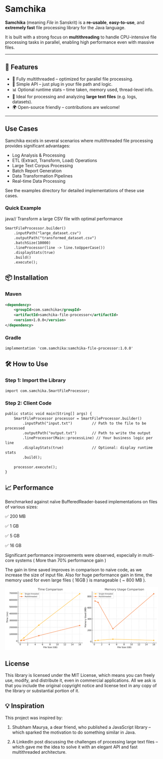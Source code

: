 # Samchika

**Samchika** (meaning _File_ in Sanskrit) is a **re-usable**, **easy-to-use**, and **extremely fast** file processing library for the Java language.

It is built with a strong focus on **multithreading** to handle CPU-intensive file processing tasks in parallel, enabling high performance even with massive files.

---

## 🚀 Features

- 🔁 Fully multithreaded – optimized for parallel file processing.
- 🧩 Simple API – just plug in your file path and logic.
- 📊 Optional runtime stats – time taken, memory used, thread-level info.
- 🧪 Ideal for processing and analyzing **large text files** (e.g. logs, datasets).
- 🌍 Open-source friendly – contributions are welcome!

---

## Use Cases
Samchika excels in several scenarios where multithreaded file processing provides significant advantages:

- Log Analysis & Processing
- ETL (Extract, Transform, Load) Operations
- Large Text Corpus Processing
- Batch Report Generation
- Data Transformation Pipelines
- Real-time Data Processing

See the examples directory for detailed implementations of these use cases.

### Quick Example
java// Transform a large CSV file with optimal performance

```
SmartFileProcessor.builder()
    .inputPath("large_dataset.csv")
    .outputPath("transformed_dataset.csv")
    .batchSize(10000)
    .lineProcessor(line -> line.toUpperCase())
    .displayStats(true)
    .build()
    .execute();
```

## 📦 Installation

### Maven

```xml
<dependency>
    <groupId>com.samchika</groupId>
    <artifactId>samchika-file-processor</artifactId>
    <version>1.0.0</version>
</dependency>
```

### Gradle
```
implementation 'com.samchika:samchika-file-processor:1.0.0'
```

## 🛠️ How to Use

### Step 1: Import the Library 

```
import com.samchika.SmartFileProcessor;
```

### Step 2: Client Code 

```
public static void main(String[] args) {
    SmartFileProcessor processor = SmartFileProcessor.builder()
        .inputPath("input.txt")         // Path to the file to be processed
        .outputPath("output.txt")       // Path to write the output
        .lineProcessor(Main::processLine) // Your business logic per line
        .displayStats(true)             // Optional: display runtime stats
        .build();

    processor.execute();
}
```

## 📈 Performance
Benchmarked against naïve BufferedReader-based implementations on files of various sizes:

✅ 200 MB

✅ 1 GB

✅ 5 GB

✅ 16 GB

Significant performance improvements were observed, especially in multi-core systems ( More than 70% performance gain ) 

The gain in time saved improves in comparison to naive code, as we increase the size of input file.  Also for huge performance gain in time, the memory used for even large files ( 16GB ) is manageable ( ~ 800 MB ).


![Perf visualization](images/time_memory.jpg)

## License
This library is licensed under the MIT License, which means you can freely use, modify, and distribute it, even in commercial applications. All we ask is that you include the original copyright notice and license text in any copy of the library or substantial portion of it.

## 💡 Inspiration

This project was inspired by:

1) Shubham Maurya, a dear friend,  who published a JavaScript library – which sparked the motivation to do something similar in Java.

2) A LinkedIn post discussing the challenges of processing large text files – which gave me the idea to solve it with an elegant API and fast multithreaded architecture.


